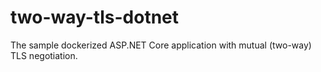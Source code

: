 # two-way-tls-dotnet
The sample dockerized ASP.NET Core application with mutual (two-way) TLS negotiation.
